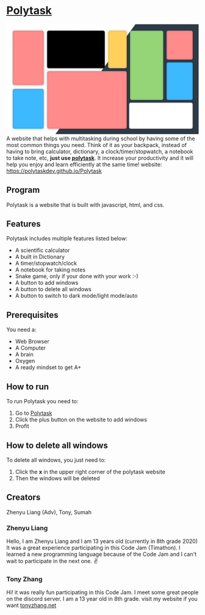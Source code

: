 # [Polytask](https://polytaskdev.github.io/Polytask/)
![image](logo.png)
A website that helps with multitasking during school by having some of the most common things you need. Think of it as your backpack, instead of having to bring calculator, dictionary, a clock/timer/stopwatch, a notebook to take note, etc, **just use [polytask](https://polytaskdev.github.io/Polytask/)**. It increase your productivity and it will help you enjoy and learn efficiently at the same time! website: https://polytaskdev.github.io/Polytask

## Program
Polytask is a website that is built with javascript, html, and css.

## Features
Polytask includes multiple features listed below:
- A scientific calculator
- A built in Dictionary
- A timer/stopwatch/clock
- A notebook for taking notes
- Snake game, only if your done with your work :-)
- A button to add windows
- A button to delete all windows
- A button to switch to dark mode/light mode/auto

## Prerequisites
You need a:
- Web Browser
- A Computer
- A brain
- Oxygen
- A ready mindset to get A+

## How to run
To run Polytask you need to:
1. Go to [Polytask](https://polytaskdev.github.io/Polytask/)
2. Click the plus button on the website to add windows
3. Profit

## How to delete all windows
To delete all windows, you just need to:
1. Click the **x** in the upper right corner of the polytask website
2. Then the windows will be deleted

## Creators
Zhenyu Liang (Adv), Tony, Sumah

### Zhenyu Liang
Hello, I am Zhenyu Liang and I am 13 years old (currently in 8th grade 2020)
It was a great experience participating in this Code Jam (Timathon). I learned
a new programming language because of the Code Jam and I can't wait to participate
in the next one. ✌


### Tony Zhang
Hi! it was really fun participating in this Code Jam. I meet some great people on the discord server. 
I am a 13 year old in 8th grade.
visit my website if you want [tonyzhang.net](http://tonyzhang.net)
